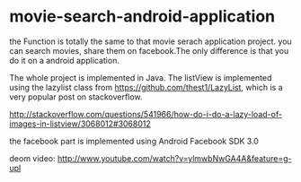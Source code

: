 movie-search-android-application
================================

the Function is totally the same to that movie serach application project. you can search movies, share them on facebook.The only difference is that you do it on a android application.

The whole project is implemented in Java. The listView is implemented using the lazylist class from https://github.com/thest1/LazyList, which is a very popular post on stackoverflow.

http://stackoverflow.com/questions/541966/how-do-i-do-a-lazy-load-of-images-in-listview/3068012#3068012

the facebook part is implemented using Android Facebook SDK 3.0

deom video: http://www.youtube.com/watch?v=ylmwbNwGA4A&feature=g-upl


